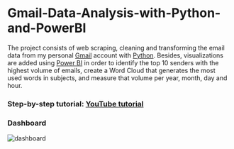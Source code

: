 # Gmail-Data-Analysis-with-Python-and-PowerBI
The project consists of web scraping, cleaning and transforming the email data from my personal [Gmail](https://mail.google.com) account with [Python](https://www.python.org/). Besides, visualizations are added using [Power BI](https://powerbi.microsoft.com/) in order to identify the top 10 senders with the highest volume of emails, create a Word Cloud that generates the most used words in subjects, and measure that volume per year, month, day and hour.

### Step-by-step tutorial: [YouTube tutorial](https://youtu.be/a5EmgTZva-4)

### Dashboard
![dashboard](https://user-images.githubusercontent.com/64377961/191599850-de0bd563-ed64-42f1-aebb-02e7897b8528.png)
